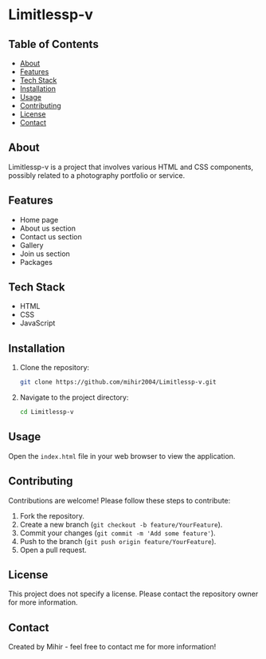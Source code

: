 # Limitlessp-v

## Table of Contents
- [About](#about)
- [Features](#features)
- [Tech Stack](#tech-stack)
- [Installation](#installation)
- [Usage](#usage)
- [Contributing](#contributing)
- [License](#license)
- [Contact](#contact)

## About
Limitlessp-v is a project that involves various HTML and CSS components, possibly related to a photography portfolio or service.

## Features
- Home page
- About us section
- Contact us section
- Gallery
- Join us section
- Packages

## Tech Stack
- HTML
- CSS
- JavaScript

## Installation
1. Clone the repository:
    ```sh
    git clone https://github.com/mihir2004/Limitlessp-v.git
    ```
2. Navigate to the project directory:
    ```sh
    cd Limitlessp-v
    ```

## Usage
Open the `index.html` file in your web browser to view the application.

## Contributing
Contributions are welcome! Please follow these steps to contribute:
1. Fork the repository.
2. Create a new branch (`git checkout -b feature/YourFeature`).
3. Commit your changes (`git commit -m 'Add some feature'`).
4. Push to the branch (`git push origin feature/YourFeature`).
5. Open a pull request.

## License
This project does not specify a license. Please contact the repository owner for more information.

## Contact
Created by Mihir - feel free to contact me for more information!
